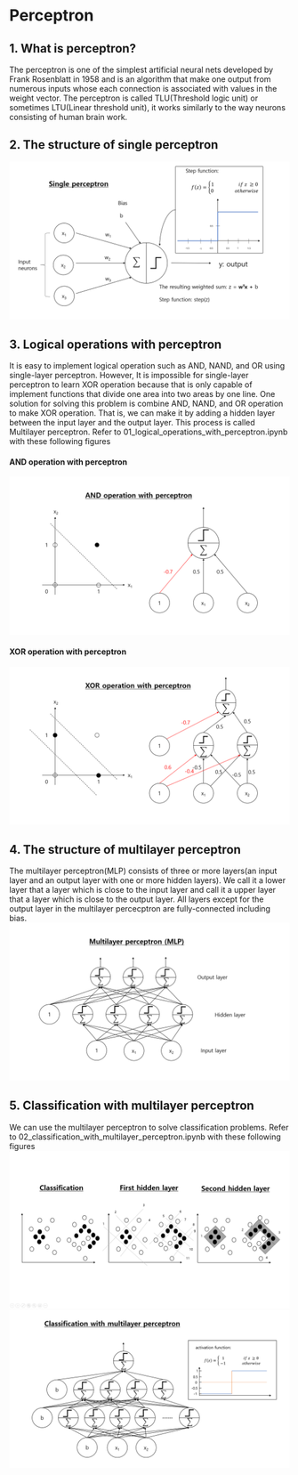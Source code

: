 # Perceptron
## 1. What is perceptron?
The perceptron is one of the simplest artificial neural nets developed by Frank Rosenblatt in 1958 and is an algorithm that make one output from numerous inputs whose each connection is associated with values in the weight vector. The perceptron is called TLU(Threshold logic unit) or sometimes LTU(Linear threshold unit), it works similarly to the way neurons consisting of human brain work.

## 2. The structure of single perceptron
![01_structure_of _single_perceptron](https://github.com/ConstDahoud/perceptron/blob/main/images/01_structure_of%20_single_perceptron.png)

## 3. Logical operations with perceptron
It is easy to implement logical operation such as AND, NAND, and OR using single-layer perceptron. However, It is impossible for single-layer perceptron to learn XOR operation because that is only capable of implement functions that divide one area into two areas by one line. One solution for solving this problem is combine AND, NAND, and OR operation to make XOR operation. That is, we can make it by adding a hidden layer between the input layer and the output layer. This process is called Multilayer perceptron. Refer to 01_logical_operations_with_perceptron.ipynb with these following figures

#### AND operation with perceptron
![01_and_op_with_perceptron](https://github.com/ConstDahoud/perceptron/blob/main/images/01_and_op_with_perceptron.png)

#### XOR operation with perceptron
![01_xor_op_with_percetron](https://github.com/ConstDahoud/perceptron/blob/main/images/01_xor_op_with_percetron.png)

## 4. The structure of multilayer perceptron
The multilayer perceptron(MLP) consists of three or more layers(an input layer and an output layer with one or more hidden layers). We call it a lower layer that a layer which is close to the input layer and call it a upper layer that a layer which is close to the output layer. All layers except for the output layer in the multilayer percecptron are fully-connected including bias.  
![02_multilayer_perceptron](https://github.com/ConstDahoud/perceptron/blob/main/images/02_multilayer_perceptron.png)

## 5. Classification with multilayer perceptron
We can use the multilayer perceptron to solve classification problems. Refer to 02_classification_with_multilayer_perceptron.ipynb with these following figures
![02_classification_problem](https://github.com/ConstDahoud/perceptron/blob/main/images/02_classification_problem.png)
![02_multilayer_perceptron](https://github.com/ConstDahoud/perceptron/blob/main/images/02_classification_with_mlp.png)
